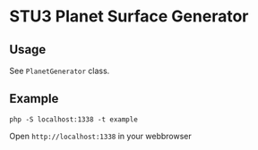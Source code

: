 STU3 Planet Surface Generator
=============================

Usage
-----

See `PlanetGenerator` class.

Example
-------

`php -S localhost:1338 -t example`

Open `http://localhost:1338` in your webbrowser
